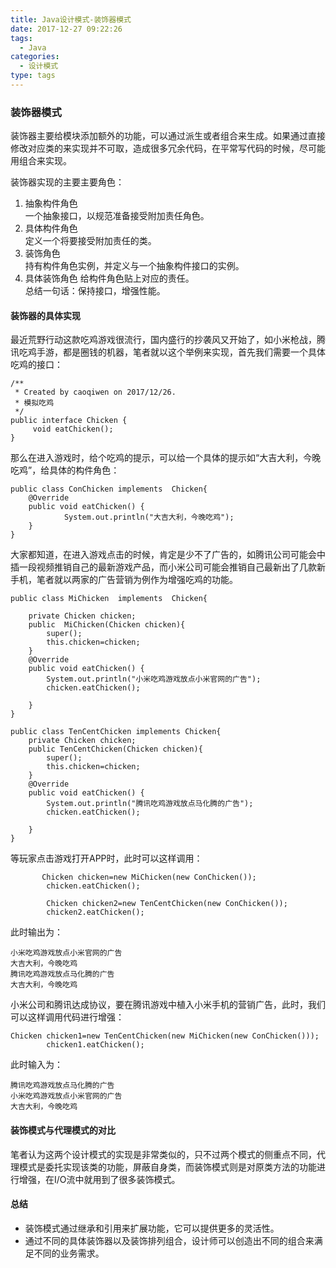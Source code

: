 ```yaml
---
title: Java设计模式-装饰器模式  
date: 2017-12-27 09:22:26   
tags:
  - Java
categories:
  - 设计模式
type: tags
---
```

### 装饰器模式
装饰器主要给模块添加额外的功能，可以通过派生或者组合来生成。如果通过直接修改对应类的来实现并不可取，造成很多冗余代码，在平常写代码的时候，尽可能用组合来实现。

装饰器实现的主要主要角色：
1. 抽象构件角色    
   一个抽象接口，以规范准备接受附加责任角色。
2. 具体构件角色  
   定义一个将要接受附加责任的类。
1. 装饰角色  
   持有构件角色实例，并定义与一个抽象构件接口的实例。
1. 具体装饰角色
   给构件角色贴上对应的责任。  
总结一句话：保持接口，增强性能。

#### 装饰器的具体实现
最近荒野行动这款吃鸡游戏很流行，国内盛行的抄袭风又开始了，如小米枪战，腾讯吃鸡手游，都是圈钱的机器，笔者就以这个举例来实现，首先我们需要一个具体吃鸡的接口：

```
/**
 * Created by caoqiwen on 2017/12/26.
 * 模拟吃鸡
 */
public interface Chicken {
     void eatChicken();
}
```
那么在进入游戏时，给个吃鸡的提示，可以给一个具体的提示如“大吉大利，今晚吃鸡”，给具体的构件角色：

```
public class ConChicken implements  Chicken{
    @Override
    public void eatChicken() {
            System.out.println("大吉大利，今晚吃鸡");
    }
}
```
大家都知道，在进入游戏点击的时候，肯定是少不了广告的，如腾讯公司可能会中插一段视频推销自己的最新游戏产品，而小米公司可能会推销自己最新出了几款新手机，笔者就以两家的广告营销为例作为增强吃鸡的功能。

```
public class MiChicken  implements  Chicken{

    private Chicken chicken;
    public  MiChicken(Chicken chicken){
        super();
        this.chicken=chicken;
    }
    @Override
    public void eatChicken() {
        System.out.println("小米吃鸡游戏放点小米官网的广告");
        chicken.eatChicken();

    }
}
```

```
public class TenCentChicken implements Chicken{
    private Chicken chicken;
    public TenCentChicken(Chicken chicken){
        super();
        this.chicken=chicken;
    }
    @Override
    public void eatChicken() {
        System.out.println("腾讯吃鸡游戏放点马化腾的广告");
        chicken.eatChicken();

    }
}
```
等玩家点击游戏打开APP时，此时可以这样调用：

```
       Chicken chicken=new MiChicken(new ConChicken());
        chicken.eatChicken();

        Chicken chicken2=new TenCentChicken(new ConChicken());
        chicken2.eatChicken();
```
此时输出为：  

```
小米吃鸡游戏放点小米官网的广告  
大吉大利，今晚吃鸡  
腾讯吃鸡游戏放点马化腾的广告  
大吉大利，今晚吃鸡
```
小米公司和腾讯达成协议，要在腾讯游戏中植入小米手机的营销广告，此时，我们可以这样调用代码进行增强：

```
Chicken chicken1=new TenCentChicken(new MiChicken(new ConChicken()));
        chicken1.eatChicken();
```
此时输入为：

```
腾讯吃鸡游戏放点马化腾的广告
小米吃鸡游戏放点小米官网的广告
大吉大利，今晚吃鸡
```

#### 装饰模式与代理模式的对比
笔者认为这两个设计模式的实现是非常类似的，只不过两个模式的侧重点不同，代理模式是委托实现该类的功能，屏蔽自身类，而装饰模式则是对原类方法的功能进行增强，在I/O流中就用到了很多装饰模式。

#### 总结
- 装饰模式通过继承和引用来扩展功能，它可以提供更多的灵活性。
- 通过不同的具体装饰器以及装饰排列组合，设计师可以创造出不同的组合来满足不同的业务需求。




    

